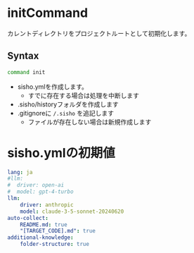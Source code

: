 # initCommand

カレントディレクトリをプロジェクトルートとして初期化します。

## Syntax

```bash
command init
```

* sisho.ymlを作成します。
  * すでに存在する場合は処理を中断します
* .sisho/historyフォルダを作成します
* .gitignoreに `/.sisho` を追記します
  * ファイルが存在しない場合は新規作成します

# sisho.ymlの初期値

```yml
lang: ja
#llm:
#  driver: open-ai
#  model: gpt-4-turbo
llm:
    driver: anthropic
    model: claude-3-5-sonnet-20240620
auto-collect:
    README.md: true
    "[TARGET_CODE].md": true
additional-knowledge:
    folder-structure: true
```